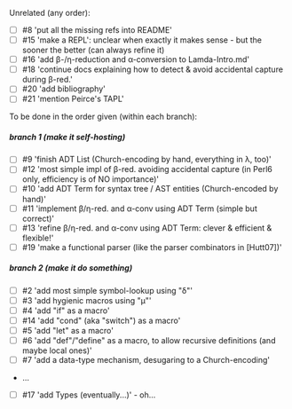 Unrelated (any order):
- [ ] #8 'put all the missing refs into README'
- [ ] #15 'make a REPL': unclear when exactly it makes sense - but the sooner the better (can always refine it)
- [ ] #16 'add β-/η-reduction and α-conversion to Lamda-Intro.md'
- [ ] #18 'continue docs explaining how to detect & avoid accidental capture during β-red.'
- [ ] #20 'add bibliography'
- [ ] #21 'mention Peirce's TAPL'

To be done in the order given (within each branch):
##### branch 1 (make it self-hosting)
- [ ] #9 'finish ADT List (Church-encoding by hand, everything in λ, too)'
- [ ] #12 'most simple impl of β-red. avoiding accidental capture (in Perl6 only, efficiency is of NO importance)'
- [ ] #10 'add ADT Term for syntax tree / AST entities (Church-encoded by hand)'
- [ ] #11 'implement β/η-red. and α-conv using ADT Term (simple but correct)'
- [ ] #13 'refine β/η-red. and α-conv using ADT Term: clever & efficient & flexible!'
- [ ] #19 'make a functional parser (like the parser combinators in [Hutt07])'

##### branch 2 (make it do *something*)
- [ ] #2 'add most simple symbol-lookup using "δ"'
- [ ] #3 'add hygienic macros using "µ"'
- [ ] #4 'add "if" as a macro'
- [ ] #14 'add "cond" (aka "switch") as a macro'
- [ ] #5 'add "let" as a macro'
- [ ] #6 'add "def"/"define" as a macro, to allow recursive definitions (and maybe local ones)'
- [ ] #7 'add a data-type mechanism, desugaring to a Church-encoding'
- ...
- [ ] #17 'add Types (eventually...)' - oh...
